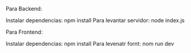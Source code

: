 Para Backend:

Instalar dependencias: npm install
Para levantar servidor: node index.js

Para Frontend:

Instalar dependencias: npm install
Para levenatr fornt: nom run dev
